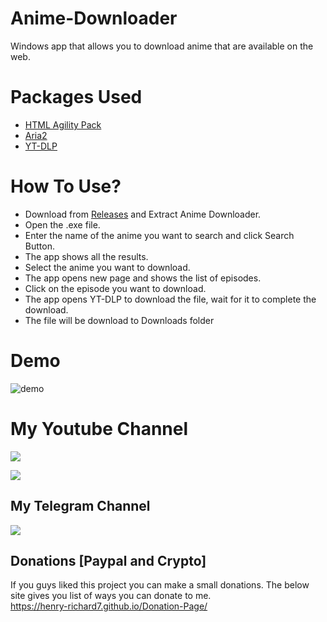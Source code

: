 # Anime-Downloader
 Windows app that allows you to download anime that are available on the web.

# Packages Used
 * [HTML Agility Pack](https://html-agility-pack.net/)
 * [Aria2](https://aria2.github.io/)
 * [YT-DLP](https://github.com/yt-dlp/yt-dlp)

# How To Use?
 * Download from [Releases](https://github.com/henry-richard7/Anime-Downloader/releases) and Extract Anime Downloader.
 * Open the .exe file.
 * Enter the name of the anime you want to search and click Search Button.
 * The app shows all the results.
 * Select the anime you want to download.
 * The app opens new page and shows the list of episodes.
 * Click on the episode you want to download.
 * The app opens YT-DLP to download the file, wait for it to complete the download.
 * The file will be download to Downloads folder

# Demo
![demo](https://github.com/henry-richard7/Anime-Downloader/raw/main/Demo/Demo.gif)

# My Youtube Channel
[![](https://img.shields.io/badge/Subscribe-red?style=for-the-badge&logo=YouTube)](https://www.youtube.com/channel/UCVGasc5jr45eZUpZNHvbtWQ)

[![](https://img.shields.io/youtube/channel/subscribers/UCVGasc5jr45eZUpZNHvbtWQ?style=social)](https://www.youtube.com/channel/UCVGasc5jr45eZUpZNHvbtWQ)

## My Telegram Channel
[![](https://img.shields.io/badge/Telegram-Join%20Now-blue?style=for-the-badge&logo=Telegram)](https://t.me/hr_tools)

## Donations [Paypal and Crypto]

If you guys liked this project you can make a small donations. The below site gives you list of ways you can donate to me.
<br/>
https://henry-richard7.github.io/Donation-Page/
